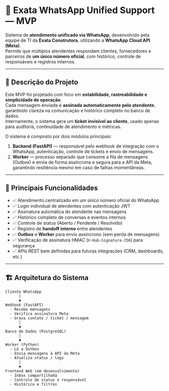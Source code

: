 # 💬 Exata WhatsApp Unified Support — MVP

Sistema de **atendimento unificado via WhatsApp**, desenvolvido pela equipe de TI da **Exata Construtora**, utilizando a **WhatsApp Cloud API (Meta)**.  
Permite que múltiplos atendentes respondam clientes, fornecedores e parceiros de **um único número oficial**, com histórico, controle de responsáveis e registros internos.

---

## 📘 Descrição do Projeto

Este MVP foi projetado com foco em **estabilidade, rastreabilidade e simplicidade de operação**.  
Cada mensagem enviada é **assinada automaticamente pelo atendente**, garantindo clareza na comunicação e histórico completo no banco de dados.  
Internamente, o sistema gera um **ticket invisível ao cliente**, usado apenas para auditoria, continuidade de atendimento e métricas.

O sistema é composto por dois módulos principais:

1. **Backend (FastAPI)** — responsável pelo webhook de integração com o WhatsApp, autenticação, controle de tickets e envio de mensagens.  
2. **Worker** — processo separado que consome a fila de mensagens (Outbox) e envia de forma assíncrona e segura para a API da Meta, garantindo resiliência mesmo em caso de falhas momentâneas.

---

## 🧠 Principais Funcionalidades

- ✅ Atendimento centralizado em um único número oficial do WhatsApp  
- ✅ Login individual de atendentes com autenticação JWT  
- ✅ Assinatura automática do atendente nas mensagens  
- ✅ Histórico completo de conversas e eventos internos  
- ✅ Controle de status (Aberto / Pendente / Resolvido)  
- ✅ Registro de **handoff interno** entre atendentes  
- ✅ **Outbox** e **Worker** para envio assíncrono (sem perda de mensagens)  
- ✅ Verificação de assinatura HMAC (`X-Hub-Signature-256`) para segurança  
- ✅ APIs REST bem definidas para futuras integrações (CRM, dashboards, etc.)

---

## 🏗️ Arquitetura do Sistema

```text
Cliente WhatsApp
      │
      ▼
Webhook (FastAPI)
  - Recebe mensagens
  - Verifica assinatura Meta
  - Grava contato / ticket / mensagem
      │
      ▼
Banco de Dados (PostgreSQL)
      │
      ▼
Worker (Python)
  - Lê a Outbox
  - Envia mensagens à API da Meta
  - Atualiza status / logs
      │
      ▼
Frontend Web (em desenvolvimento)
  - Inbox compartilhada
  - Controle de status e responsável
  - Histórico e filtros
